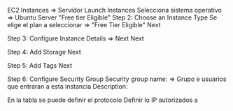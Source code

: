 EC2
Instances => Servidor
Launch Instances
Selecciona sistema operativo => Ubuntu Server "Free tier Eligible"
Step 2: Choose an Instance Type
Se elige el plan a seleccionar => "Free Tier Eligible"
Next

Step 3: Configure Instance Details => Next
Next

Step 4: Add Storage
Next

Step 5: Add Tags
Next

Step 6: Configure Security Group
Security group name: => Grupo e usuarios que entraran a esta instancia
Description:

En la tabla se puede definir el protocolo
Definir lo IP autorizados a 


